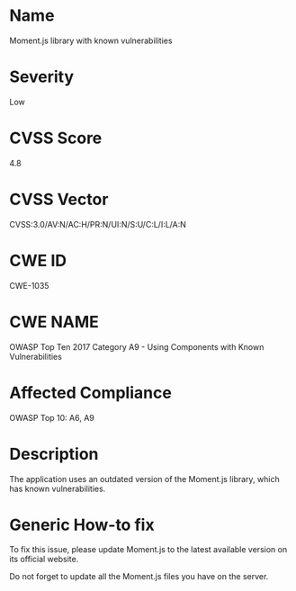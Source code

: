
# Name

Moment.js library with known vulnerabilities

# Severity

Low

# CVSS Score

4.8

# CVSS Vector

CVSS:3.0/AV:N/AC:H/PR:N/UI:N/S:U/C:L/I:L/A:N

# CWE ID

CWE-1035

# CWE NAME 

OWASP Top Ten 2017 Category A9 - Using Components with Known Vulnerabilities

# Affected Compliance

OWASP Top 10: A6, A9

# Description

The application uses an outdated version of the Moment.js library, which has known vulnerabilities.

# Generic How-to fix

To fix this issue, please update Moment.js to the latest available version on its official website.

Do not forget to update all the Moment.js files you have on the server.

